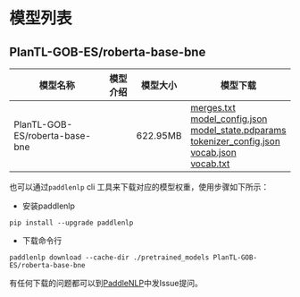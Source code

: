 #  模型列表

## PlanTL-GOB-ES/roberta-base-bne

| 模型名称 | 模型介绍 | 模型大小  | 模型下载 |
| --- | --- | --- | --- |
|PlanTL-GOB-ES/roberta-base-bne|  | 622.95MB | [merges.txt](https://bj.bcebos.com/paddlenlp/models/community/PlanTL-GOB-ES/roberta-base-bne/merges.txt)<br>[model_config.json](https://bj.bcebos.com/paddlenlp/models/community/PlanTL-GOB-ES/roberta-base-bne/model_config.json)<br>[model_state.pdparams](https://bj.bcebos.com/paddlenlp/models/community/PlanTL-GOB-ES/roberta-base-bne/model_state.pdparams)<br>[tokenizer_config.json](https://bj.bcebos.com/paddlenlp/models/community/PlanTL-GOB-ES/roberta-base-bne/tokenizer_config.json)<br>[vocab.json](https://bj.bcebos.com/paddlenlp/models/community/PlanTL-GOB-ES/roberta-base-bne/vocab.json)<br>[vocab.txt](https://bj.bcebos.com/paddlenlp/models/community/PlanTL-GOB-ES/roberta-base-bne/vocab.txt) |

也可以通过`paddlenlp` cli 工具来下载对应的模型权重，使用步骤如下所示：

* 安装paddlenlp

```shell
pip install --upgrade paddlenlp
```

* 下载命令行

```shell
paddlenlp download --cache-dir ./pretrained_models PlanTL-GOB-ES/roberta-base-bne
```

有任何下载的问题都可以到[PaddleNLP](https://github.com/PaddlePaddle/PaddleNLP)中发Issue提问。